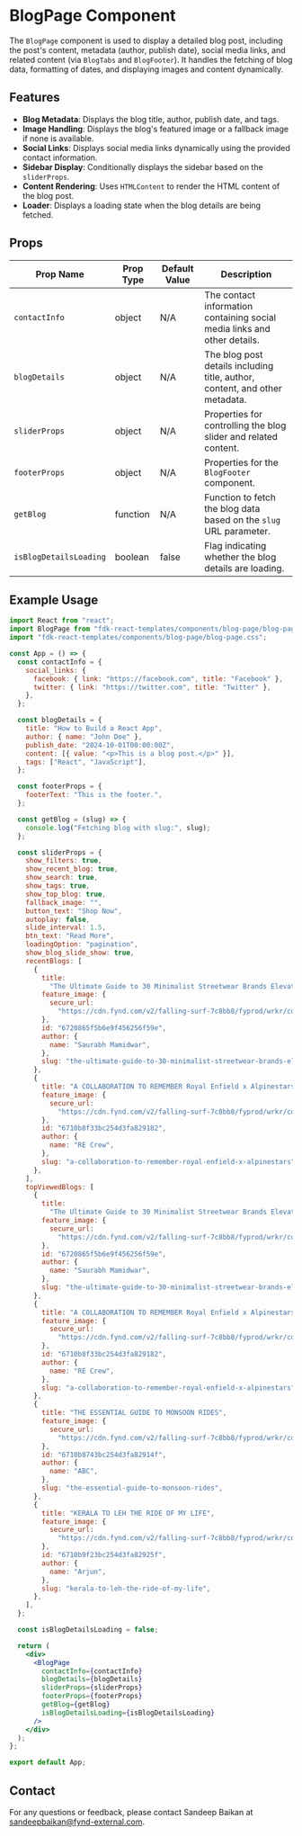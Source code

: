 # BlogPage Component

The `BlogPage` component is used to display a detailed blog post, including the post's content, metadata (author, publish date), social media links, and related content (via `BlogTabs` and `BlogFooter`). It handles the fetching of blog data, formatting of dates, and displaying images and content dynamically.

## Features

- **Blog Metadata**: Displays the blog title, author, publish date, and tags.
- **Image Handling**: Displays the blog's featured image or a fallback image if none is available.
- **Social Links**: Displays social media links dynamically using the provided contact information.
- **Sidebar Display**: Conditionally displays the sidebar based on the `sliderProps`.
- **Content Rendering**: Uses `HTMLContent` to render the HTML content of the blog post.
- **Loader**: Displays a loading state when the blog details are being fetched.

## Props

| Prop Name              | Prop Type    | Default Value  | Description                                                                 |
|------------------------|--------------|----------------|-----------------------------------------------------------------------------|
| `contactInfo`           | object       | N/A            | The contact information containing social media links and other details.    |
| `blogDetails`           | object       | N/A            | The blog post details including title, author, content, and other metadata. |
| `sliderProps`           | object       | N/A            | Properties for controlling the blog slider and related content.             |
| `footerProps`           | object       | N/A            | Properties for the `BlogFooter` component.                                  |
| `getBlog`               | function     | N/A            | Function to fetch the blog data based on the `slug` URL parameter.          |
| `isBlogDetailsLoading`  | boolean      | false          | Flag indicating whether the blog details are loading.                       |

## Example Usage

```jsx
import React from "react";
import BlogPage from "fdk-react-templates/components/blog-page/blog-page";
import "fdk-react-templates/components/blog-page/blog-page.css";

const App = () => {
  const contactInfo = {
    social_links: {
      facebook: { link: "https://facebook.com", title: "Facebook" },
      twitter: { link: "https://twitter.com", title: "Twitter" },
    },
  };

  const blogDetails = {
    title: "How to Build a React App",
    author: { name: "John Doe" },
    publish_date: "2024-10-01T00:00:00Z",
    content: [{ value: "<p>This is a blog post.</p>" }],
    tags: ["React", "JavaScript"],
  };

  const footerProps = {
    footerText: "This is the footer.",
  };

  const getBlog = (slug) => {
    console.log("Fetching blog with slug:", slug);
  };

  const sliderProps = {
    show_filters: true,
    show_recent_blog: true,
    show_search: true,
    show_tags: true,
    show_top_blog: true,
    fallback_image: "",
    button_text: "Shop Now",
    autoplay: false,
    slide_interval: 1.5,
    btn_text: "Read More",
    loadingOption: "pagination",
    show_blog_slide_show: true,
    recentBlogs: [
      {
        title:
          "The Ultimate Guide to 30 Minimalist Streetwear Brands Elevating Simplicity",
        feature_image: {
          secure_url:
            "https://cdn.fynd.com/v2/falling-surf-7c8bb8/fyprod/wrkr/company/5178/applications/668765e1c984016d78222a21/blogs/pictures/free-featured/original/vvXhF5v8P-Blog-Banner.webp",
        },
        id: "6720865f5b6e9f456256f59e",
        author: {
          name: "Saurabh Mamidwar",
        },
        slug: "the-ultimate-guide-to-30-minimalist-streetwear-brands-elevating-simplicity",
      },
      {
        title: "A COLLABORATION TO REMEMBER Royal Enfield x Alpinestars",
        feature_image: {
          secure_url:
            "https://cdn.fynd.com/v2/falling-surf-7c8bb8/fyprod/wrkr/company/5178/applications/668765e1c984016d78222a21/blogs/pictures/free-featured/original/HgXy6d7Nt-A-COLLABORATION-TO-REMEMBER-Royal-Enfield-x-Alpinestars-Blog-Banner.webp",
        },
        id: "6710b8f33bc254d3fa829182",
        author: {
          name: "RE Crew",
        },
        slug: "a-collaboration-to-remember-royal-enfield-x-alpinestars",
      },
    ],
    topViewedBlogs: [
      {
        title:
          "The Ultimate Guide to 30 Minimalist Streetwear Brands Elevating Simplicity",
        feature_image: {
          secure_url:
            "https://cdn.fynd.com/v2/falling-surf-7c8bb8/fyprod/wrkr/company/5178/applications/668765e1c984016d78222a21/blogs/pictures/free-featured/original/vvXhF5v8P-Blog-Banner.webp",
        },
        id: "6720865f5b6e9f456256f59e",
        author: {
          name: "Saurabh Mamidwar",
        },
        slug: "the-ultimate-guide-to-30-minimalist-streetwear-brands-elevating-simplicity",
      },
      {
        title: "A COLLABORATION TO REMEMBER Royal Enfield x Alpinestars",
        feature_image: {
          secure_url:
            "https://cdn.fynd.com/v2/falling-surf-7c8bb8/fyprod/wrkr/company/5178/applications/668765e1c984016d78222a21/blogs/pictures/free-featured/original/HgXy6d7Nt-A-COLLABORATION-TO-REMEMBER-Royal-Enfield-x-Alpinestars-Blog-Banner.webp",
        },
        id: "6710b8f33bc254d3fa829182",
        author: {
          name: "RE Crew",
        },
        slug: "a-collaboration-to-remember-royal-enfield-x-alpinestars",
      },
      {
        title: "THE ESSENTIAL GUIDE TO MONSOON RIDES",
        feature_image: {
          secure_url:
            "https://cdn.fynd.com/v2/falling-surf-7c8bb8/fyprod/wrkr/company/5178/applications/668765e1c984016d78222a21/blogs/pictures/free-featured/original/VK1OQ7OR3-THE-ESSENTIAL-GUIDE-TO-MONSOON-RIDES-Blog-Banner.webp",
        },
        id: "6710b8743bc254d3fa82914f",
        author: {
          name: "ABC",
        },
        slug: "the-essential-guide-to-monsoon-rides",
      },
      {
        title: "KERALA TO LEH THE RIDE OF MY LIFE",
        feature_image: {
          secure_url:
            "https://cdn.fynd.com/v2/falling-surf-7c8bb8/fyprod/wrkr/company/5178/applications/668765e1c984016d78222a21/blogs/pictures/free-featured/original/EH0fvjBdM-KERALA-TO-LEH-THE-RIDE-OF-MY-LIFE-Blog-Banner.webp",
        },
        id: "6710b9f23bc254d3fa82925f",
        author: {
          name: "Arjun",
        },
        slug: "kerala-to-leh-the-ride-of-my-life",
      },
    ],
  };

  const isBlogDetailsLoading = false;

  return (
    <div>
      <BlogPage
        contactInfo={contactInfo}
        blogDetails={blogDetails}
        sliderProps={sliderProps}
        footerProps={footerProps}
        getBlog={getBlog}
        isBlogDetailsLoading={isBlogDetailsLoading}
      />
    </div>
  );
};

export default App;

```

## Contact

For any questions or feedback, please contact Sandeep Baikan at [sandeepbaikan@fynd-external.com](mailto:sandeepbaikan@fynd-external.com).